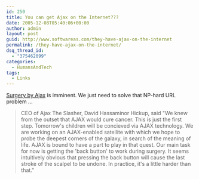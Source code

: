 ```yaml
---
id: 250
title: You can get Ajax on the Internet???
date: 2005-12-08T05:40:06+00:00
author: admin
layout: post
guid: http://www.softwareas.com/they-have-ajax-on-the-internet
permalink: /they-have-ajax-on-the-internet/
dsq_thread_id:
  - "375462099"
categories:
  - HumansAndTech
tags:
  - Links
---
```

[Surgery by Ajax](http://www.secretgeek.net/Surgery_via_AJAX.asp) is imminent. We just need to solve that NP-hard URL problem ...

<blockquote>
CEO of Ajax The Slasher, David Hassaminor Hickup, said "We knew from the outset that AJAX would cure cancer. This is just the first step. Tomorrow's children will be concieved via AJAX technology. We are working on an AJAX-enabled satellite with which we hope to probe the deepest corners of the galaxy, in search of the meaning of life. AJAX is bound to have a part to play in that quest. Our main task for now is getting the 'back button' to work during surgery. It seems intuitively obvious that pressing the back button will cause the last stroke of the scalpel to be undone. In practice, it's a little harder than that."
</blockquote>